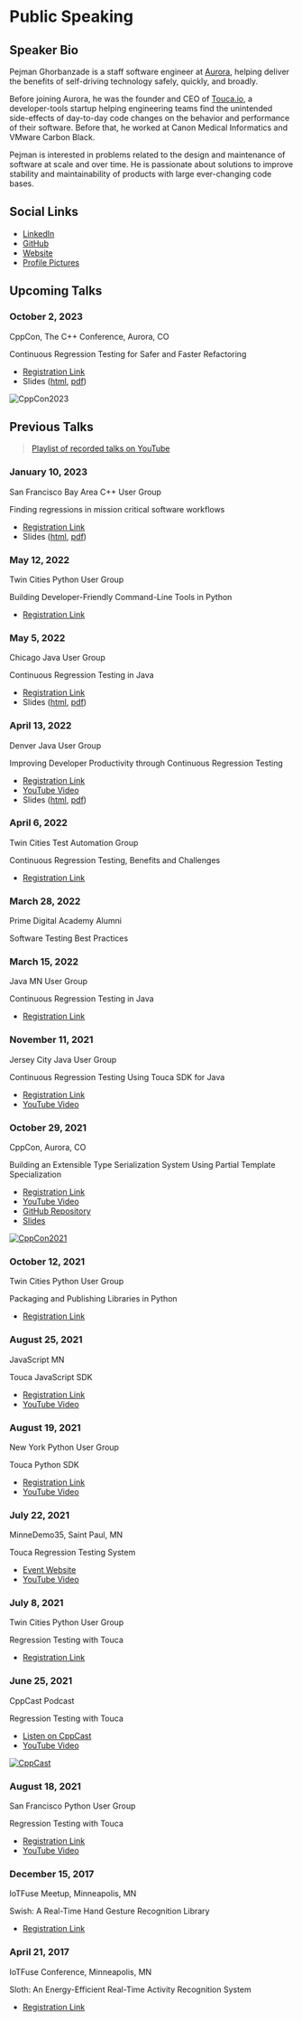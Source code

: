 # Public Speaking

## Speaker Bio

Pejman Ghorbanzade is a staff software engineer at
[Aurora](https://aurora.tech), helping deliver the benefits of self-driving
technology safely, quickly, and broadly.

Before joining Aurora, he was the founder and CEO of
[Touca.io](https://touca.io), a developer-tools startup helping engineering
teams find the unintended side-effects of day-to-day code changes on the
behavior and performance of their software. Before that, he worked at Canon
Medical Informatics and VMware Carbon Black.

Pejman is interested in problems related to the design and maintenance of
software at scale and over time. He is passionate about solutions to improve
stability and maintainability of products with large ever-changing code bases.

## Social Links

- [LinkedIn](https://linkedin.com/in/ghorbanzade)
- [GitHub](https://github.com/ghorbanzade)
- [Website](https://pejman.dev)
- [Profile Pictures](https://github.com/ghorbanzade/talks/tree/main/assets)

## Upcoming Talks

### October 2, 2023

CppCon, The C++ Conference, Aurora, CO

Continuous Regression Testing for Safer and Faster Refactoring

- [Registration Link](https://cppcon2023.sched.com/event/1Qtgx/continuous-regression-testing-for-safer-and-faster-refactoring)
- Slides ([html](https://pejman.dev/talks/cppcon23/),
  [pdf](https://pejman.dev/talks/cppcon23/slides-cppcon23-pejman.pdf))

![CppCon2023](./slides/cppcon23/images/cppcon-cover.png)

## Previous Talks

> [Playlist of recorded talks on YouTube](https://www.youtube.com/playlist?list=PL5-_QXYHJoVR99sDXo56_EFaIY4TE5rYj)

### January 10, 2023

San Francisco Bay Area C++ User Group

Finding regressions in mission critical software workflows

- [Registration Link](https://www.meetup.com/cpp-bay-area/events/290564227/)
- Slides ([html](https://touca.io/talks/cppbay23/),
  [pdf](https://touca.io/talks/cppbay23/slides-cppbay23-pejman.pdf))

### May 12, 2022

Twin Cities Python User Group

Building Developer-Friendly Command-Line Tools in Python

- [Registration Link](https://www.meetup.com/PyMNtos-Twin-Cities-Python-User-Group/events/285705542/)

### May 5, 2022

Chicago Java User Group

Continuous Regression Testing in Java

- [Registration Link](https://www.meetup.com/ChicagoJUG/events/285406777/)
- Slides ([html](https://touca.io/talks/cjug22/),
  [pdf](https://touca.io/talks/cjug22/slides-cjug22-pejman.pdf))

### April 13, 2022

Denver Java User Group

Improving Developer Productivity through Continuous Regression Testing

- [Registration Link](https://www.meetup.com/DenverJavaUsersGroup/events/cpmtcqydcgbrb/)
- [YouTube Video](https://www.youtube.com/watch?v=6LtgbTdUJEQ)
- Slides ([html](https://touca.io/talks/djug22),
  [pdf](https://touca.io/talks/djug22/slides-djug22-pejman.pdf))

### April 6, 2022

Twin Cities Test Automation Group

Continuous Regression Testing, Benefits and Challenges

- [Registration Link](https://www.meetup.com/TC-TAG/events/284654695/)

### March 28, 2022

Prime Digital Academy Alumni

Software Testing Best Practices

### March 15, 2022

Java MN User Group

Continuous Regression Testing in Java

- [Registration Link](https://www.meetup.com/Java-User-Group-Hosted-by-TEKsystems/events/284076315/)

### November 11, 2021

Jersey City Java User Group

Continuous Regression Testing Using Touca SDK for Java

- [Registration Link](https://www.meetup.com/Jersey-City-Java-User-Group-JC-JUG/events/281715735/)
- [YouTube Video](https://youtu.be/Nn5We6yQ8Kg)

### October 29, 2021

CppCon, Aurora, CO

Building an Extensible Type Serialization System Using Partial Template
Specialization

- [Registration Link](https://cppcon2021.sched.com/event/nvDM/building-an-extensible-type-serialization-system-using-partial-template-specialization)
- [YouTube Video](https://youtu.be/2dvZR2zemrM)
- [GitHub Repository](https://github.com/ghorbanzade/cppcon21)
- [Slides](https://github.com/ghorbanzade/cppcon21/releases/download/v1.0/cppcon21-pejman-slides.pdf)

[![CppCon2021](https://img.youtube.com/vi/2dvZR2zemrM/0.jpg)](https://www.youtube.com/watch?v=2dvZR2zemrM 'Building an Extensible Type Serialization System Using Partial Template Specialization')

### October 12, 2021

Twin Cities Python User Group

Packaging and Publishing Libraries in Python

- [Registration Link](https://www.meetup.com/PyMNtos-Twin-Cities-Python-User-Group/events/281028690/)

### August 25, 2021

JavaScript MN

Touca JavaScript SDK

- [Registration Link](https://www.meetup.com/JavaScriptMN/events/qltnfsycclbhc/)
- [YouTube Video](https://youtu.be/oXM1nxXkA3c)

### August 19, 2021

New York Python User Group

Touca Python SDK

- [Registration Link](https://www.meetup.com/nycpython/events/jfmxdsycclbzb/)
- [YouTube Video](https://youtu.be/lAr0EAZRjdQ)

### July 22, 2021

MinneDemo35, Saint Paul, MN

Touca Regression Testing System

- [Event Website](https://minnestar.org/your-ultimate-guide-to-minnedemo35/)
- [YouTube Video](https://youtu.be/4RU1-k3tElU)

### July 8, 2021

Twin Cities Python User Group

Regression Testing with Touca

- [Registration Link](https://www.meetup.com/PyMNtos-Twin-Cities-Python-User-Group/events/278900280/)

### June 25, 2021

CppCast Podcast

Regression Testing with Touca

- [Listen on CppCast](https://cppcast.com/touca/)
- [YouTube Video](https://youtu.be/Pw8ZD5WZYl0)

[![CppCast](https://img.youtube.com/vi/Pw8ZD5WZYl0/0.jpg)](https://www.youtube.com/watch?v=Pw8ZD5WZYl0 'Regression Testing with Touca')

### August 18, 2021

San Francisco Python User Group

Regression Testing with Touca

- [Registration Link](https://www.meetup.com/sfpython/events/mpgbhsycclbxb/)
- [YouTube Video](https://youtu.be/3hnHk-Lf0fQ)

### December 15, 2017

IoTFuse Meetup, Minneapolis, MN

Swish: A Real-Time Hand Gesture Recognition Library

- [Registration Link](https://www.meetup.com/applied_ai/events/243018155/)

### April 21, 2017

IoTFuse Conference, Minneapolis, MN

Sloth: An Energy-Efficient Real-Time Activity Recognition System

- [Registration Link](https://iotfuseconference2017.sched.com/)
